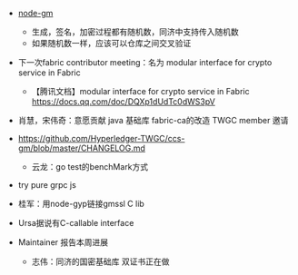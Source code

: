 - [node-gm](https://github.com/Hyperledger-TWGC/node-gm)
  - 生成，签名，加密过程都有随机数，同济中支持传入随机数
  - 如果随机数一样，应该可以仓库之间交叉验证
- 下一次fabric contributor meeting：名为 modular interface for crypto service in Fabric
  - 【腾讯文档】modular interface for crypto service in Fabric https://docs.qq.com/doc/DQXp1dUdTc0dWS3pV 
- 肖慧，宋伟奇：意愿贡献 java 基础库 fabric-ca的改造 TWGC member 邀请
- https://github.com/Hyperledger-TWGC/ccs-gm/blob/master/CHANGELOG.md
  - 云龙：go test的benchMark方式
- try pure grpc js
- 桂军：用node-gyp链接gmssl C lib

- Ursa据说有C-callable interface
- Maintainer 报告本周进展
  - 志伟：同济的国密基础库 双证书正在做

